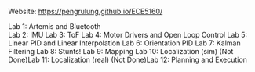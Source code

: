 Website: https://pengrulung.github.io/ECE5160/

Lab 1: Artemis and Bluetooth  <br>
Lab 2: IMU 
Lab 3: ToF
Lab 4: Motor Drivers and Open Loop Control
Lab 5: Linear PID and Linear Interpolation
Lab 6: Orientation PID
Lab 7: Kalman Filtering
Lab 8: Stunts!
Lab 9: Mapping
Lab 10: Localization (sim)
(Not Done)Lab 11: Localization (real)
(Not Done)Lab 12: Planning and Execution
